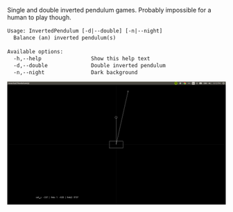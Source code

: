 Single and double inverted pendulum games. Probably impossible for a human to play though.

```
Usage: InvertedPendulum [-d|--double] [-n|--night]
  Balance (an) inverted pendulum(s)

Available options:
  -h,--help                Show this help text
  -d,--double              Double inverted pendulum
  -n,--night               Dark background
```
![Screenshot](https://github.com/jrraymond/pendulum/blob/master/pendulums.png?raw=true)

